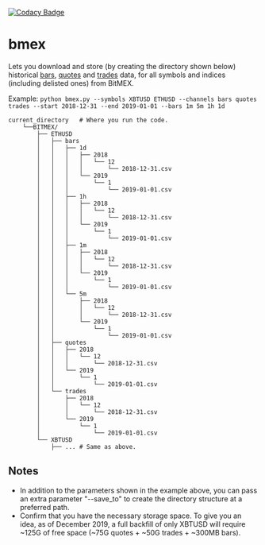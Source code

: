 [![Codacy Badge](https://api.codacy.com/project/badge/Grade/21f103c475e44fa4b30936f06bb5088f)](https://www.codacy.com/manual/dxflores/bmex?utm_source=github.com&amp;utm_medium=referral&amp;utm_content=dxflores/bmex&amp;utm_campaign=Badge_Grade)
# bmex

Lets you download and store (by creating the directory shown below) historical [bars](https://www.bitmex.com/api/explorer/#!/Trade/Trade_getBucketed), [quotes](https://www.bitmex.com/api/explorer/#!/Quote/Quote_get) and [trades](https://www.bitmex.com/api/explorer/#!/Trade/Trade_get) data, for all symbols and indices (including delisted ones) from BitMEX.

Example: `python bmex.py --symbols XBTUSD ETHUSD --channels bars quotes trades --start 2018-12-31 --end 2019-01-01 --bars 1m 5m 1h 1d`

```
current_directory   # Where you run the code.
    └──BITMEX/
        ├── ETHUSD
        │   ├── bars
        │   │   ├── 1d
        │   │   │   ├── 2018
        │   │   │   │   └── 12
        │   │   │   │       └── 2018-12-31.csv
        │   │   │   └── 2019
        │   │   │       └── 1
        │   │   │           └── 2019-01-01.csv
        │   │   ├── 1h
        │   │   │   ├── 2018
        │   │   │   │   └── 12
        │   │   │   │       └── 2018-12-31.csv
        │   │   │   └── 2019
        │   │   │       └── 1
        │   │   │           └── 2019-01-01.csv
        │   │   ├── 1m
        │   │   │   ├── 2018
        │   │   │   │   └── 12
        │   │   │   │       └── 2018-12-31.csv
        │   │   │   └── 2019
        │   │   │       └── 1
        │   │   │           └── 2019-01-01.csv
        │   │   └── 5m
        │   │       ├── 2018
        │   │       │   └── 12
        │   │       │       └── 2018-12-31.csv
        │   │       └── 2019
        │   │           └── 1
        │   │               └── 2019-01-01.csv
        │   ├── quotes
        │   │   ├── 2018
        │   │   │   └── 12
        │   │   │       └── 2018-12-31.csv
        │   │   └── 2019
        │   │       └── 1
        │   │           └── 2019-01-01.csv
        │   └── trades
        │       ├── 2018
        │       │   └── 12
        │       │       └── 2018-12-31.csv
        │       └── 2019
        │           └── 1
        │               └── 2019-01-01.csv
        └── XBTUSD
            ├── ... # Same as above.
```
## Notes
- In addition to the parameters shown in the example above, you can pass an extra parameter "--save_to" to create the directory structure at a preferred path.
- Confirm that you have the necessary storage space. To give you an idea, as of December 2019, a full backfill of only XBTUSD will require ~125G of free space (~75G quotes + ~50G trades + ~300MB bars).

